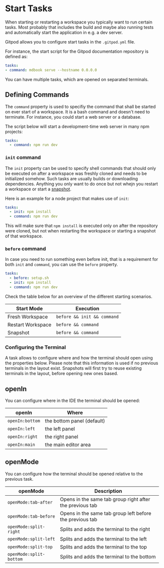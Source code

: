 # Start Tasks

When starting or restarting a workspace you typically want to run certain tasks.
Most probably that includes the build and maybe also running tests and automatically start the application in
e.g. a dev server.

Gitpod allows you to configure start tasks in the `.gitpod.yml` file.

For instance, the start script for the Gitpod documentation repository is defined as:

```yaml
tasks:
- command: mdbook serve --hostname 0.0.0.0
```

You can have multiple tasks, which are opened on separated terminals.

## Defining Commands

The `command` property is used to specifiy the command that shall be started on ever start of a workspace.
It is a bash command and doesn't need to terminate. For instance, you could start a web server or a database.

The script below will start a development-time web server in many npm projects:

```yaml
tasks:
  - command: npm run dev
```

### `init` command

The `init` property can be used to specify shell commands that should only be executed on after a workspace was freshly cloned and needs to be initialized somehow.
Such tasks are usually builds or downloading dependencies. Anything you only want to do once but not whejn you restart a workspace or start a [snapshot](33_Sharing_anc_Collaborationb.md).

Here is an example for a node project that makes use of `init`:

```yaml
tasks:
  - init: npm install
  - command: npm run dev
```

This will make sure that `npm install` is executed only on after the repository were cloned, but not when restarting the workspace or starting a snapshot of that workspace.

### `before` command

In case you need to run something even before init, that is a requirement for both `init` and `command`, you can use the `before` property.

```yaml
tasks:
  - before: setup.sh
  - init: npm install
  - command: npm run dev
```

Check the table below for an overview of the different starting scenarios.

| Start Mode | Execution |
| ---------  | -------   |
| Fresh Workspace | `before && init && command` |
| Restart Workspace | `before && command` |
| Snapshot | `before && command` |

### Configuring the Terminal

A task allows to configure where and how the terminal should open using the properties below.
Please note that this information is used if no previous terminals in the layout exist.
Snapshots will first try to reuse existing terminals in the layout, before opening new ones based.

## openIn

You can configure where in the IDE the terminal should be opened:

| openIn       | Where |
| ---------------|---------------------------|
| `openIn:bottom`| the bottom panel (default)|
| `openIn:left`  | the left panel|
| `openIn:right` | the right panel|
| `openIn:main`  | the main editor area|

## openMode

You can configure how the terminal should be opened relative to the previous task.

| openMode        | Description |
| --------------- | ----------- |
| `openMode:tab-after`     | Opens in the same tab group right after the previous tab |
| `openMode:tab-before`    | Opens in the same tab group left before the previous tab |
| `openMode:split-right`   | Splits and adds the terminal to the right |
| `openMode:split-left`    | Splits and adds the terminal to the left |
| `openMode:split-top`     | Splits and adds the terminal to the top |
| `openMode:split-bottom`  | Splits and adds the terminal to the bottom |
